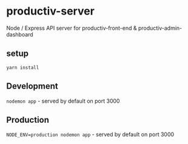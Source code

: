 # productiv-server

Node / Express API server for productiv-front-end & productiv-admin-dashboard

## setup

`yarn install`

## Development

`nodemon app` - served by default on port 3000

## Production

`NODE_ENV=production nodemon app` - served by default on port 3000
